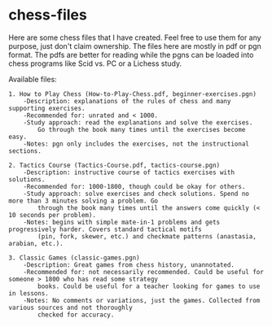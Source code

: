 # chess-files
Here are some chess files that I have created. Feel free to use them for any purpose, just don't claim ownership. The files here are mostly in pdf or pgn format. The pdfs are better for reading while the pgns can be loaded into chess programs like Scid vs. PC or a Lichess study.

Available files:

    1. How to Play Chess (How-to-Play-Chess.pdf, beginner-exercises.pgn)
        -Description: explanations of the rules of chess and many supporting exercises.
        -Recommended for: unrated and < 1000.
        -Study approach: read the explanations and solve the exercises.
            Go through the book many times until the exercises become easy.
        -Notes: pgn only includes the exercises, not the instructional sections.
    
    2. Tactics Course (Tactics-Course.pdf, tactics-course.pgn)
        -Description: instructive course of tactics exercises with solutions.
        -Recommended for: 1000-1800, though could be okay for others.
        -Study approach: solve exercises and check solutions. Spend no more than 3 minutes solving a problem. Go
            through the book many times until the answers come quickly (< 10 seconds per problem).
        -Notes: begins with simple mate-in-1 problems and gets progressively harder. Covers standard tactical motifs
            (pin, fork, skewer, etc.) and checkmate patterns (anastasia, arabian, etc.).
    
    3. Classic Games (classic-games.pgn)
        -Description: Great games from chess history, unannotated.
        -Recommended for: not necessarily recommended. Could be useful for someone > 1800 who has read some strategy
            books. Could be useful for a teacher looking for games to use in lessons.
        -Notes: No comments or variations, just the games. Collected from various sources and not thoroughly
            checked for accuracy.
